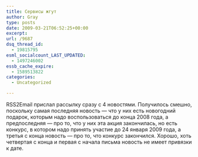 ```yaml
---
title: Сервисы жгут
author: Gray
type: posts
date: 2009-03-21T06:52:25+00:00
excerpt:
url: /9687
dsq_thread_id:
  - 19815795
esml_socialcount_LAST_UPDATED:
  - 1497246002
essb_cache_expire:
  - 1589513822
categories:
  - Uncategorized

---
```








RSS2Email прислал рассылку сразу с 4 новостями. Получилось смешно, поскольку самая последняя новость &#8212; что у них есть новогодний подарок, которым надо воспользоваться до конца 2008 года, а предпоследняя &#8212; про то, что у них эта акция закончилась, но есть конкурс, в котором надо принять участие до 24 января 2009 года, а третья с конца новость &#8212; про то, что конкурс закончился. Хорошо, хоть четвертая с конца и первая с начала письма новость не имеет привязки к дате.